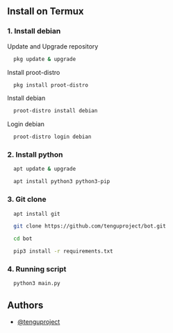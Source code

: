 
## Install on Termux
### 1. Install debian 
Update and Upgrade repository
```bash
  pkg update & upgrade
```

Install proot-distro
```bash
  pkg install proot-distro
```
Install debian
```bash
  proot-distro install debian
```
Login debian
```bash
  proot-distro login debian
```
### 2. Install python 
```bash
  apt update & upgrade
```
```bash
  apt install python3 python3-pip
```
### 3. Git clone
```bash
  apt install git
```
```bash
  git clone https://github.com/tenguproject/bot.git
```
```bash
  cd bot
```
```bash
  pip3 install -r requirements.txt
```
### 4. Running script
```bash
  python3 main.py
```

## Authors

- [@tenguproject](https://t.me/tenguproject)
